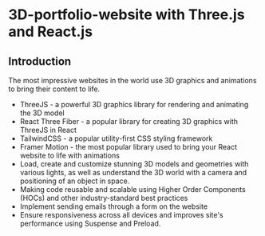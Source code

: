 
# 3D-portfolio-website with Three.js and React.js


## Introduction
The most impressive websites in the world use 3D graphics and animations to bring their content to life. 

- ThreeJS - a powerful 3D graphics library for rendering and animating the 3D model
- React Three Fiber - a popular library for creating 3D graphics with ThreeJS in React
- TailwindCSS - a popular utility-first CSS styling framework
- Framer Motion - the most popular library used to bring your React website to life with animations
- Load, create and customize stunning 3D models and geometries with various lights, as well as understand the 3D world with a camera and positioning of an object in space.
- Making code reusable and scalable using Higher Order Components (HOCs) and other industry-standard best practices
- Implement sending emails through a form on the website
- Ensure responsiveness across all devices and improves site's performance using Suspense and Preload.

 
